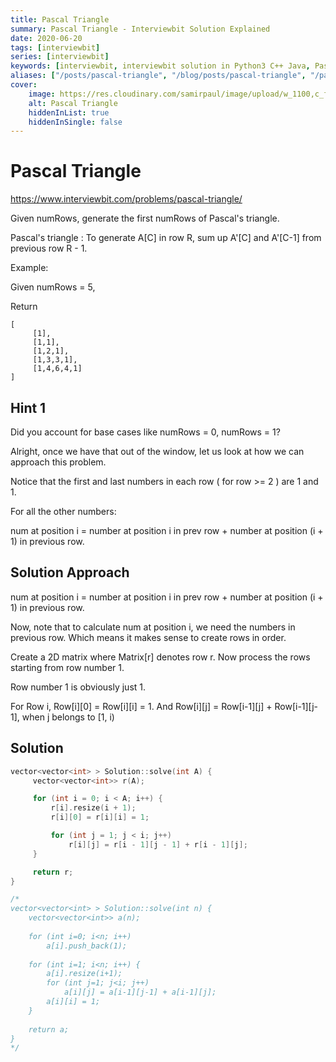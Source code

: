 ```yaml
---
title: Pascal Triangle
summary: Pascal Triangle - Interviewbit Solution Explained
date: 2020-06-20
tags: [interviewbit]
series: [interviewbit]
keywords: [interviewbit, interviewbit solution in Python3 C++ Java, Pascal Triangle solution]
aliases: ["/posts/pascal-triangle", "/blog/posts/pascal-triangle", "/pascal-triangle"]
cover:
    image: https://res.cloudinary.com/samirpaul/image/upload/w_1100,c_fit,co_rgb:FFFFFF,l_text:Arial_70_bold:Pascal Triangle - Solution Explained/problem-solving.webp
    alt: Pascal Triangle
    hiddenInList: true
    hiddenInSingle: false
---
```


# Pascal Triangle

https://www.interviewbit.com/problems/pascal-triangle/

Given numRows, generate the first numRows of Pascal's triangle.

Pascal's triangle : To generate A[C] in row R, sum up A'[C] and A'[C-1] from previous row R - 1.

Example:

Given numRows = 5,

Return

```
[
     [1],
     [1,1],
     [1,2,1],
     [1,3,3,1],
     [1,4,6,4,1]
]
```

## Hint 1

Did you account for base cases like numRows = 0, numRows = 1?

Alright, once we have that out of the window, let us look at how we can approach this problem.

Notice that the first and last numbers in each row ( for row >= 2 ) are 1 and 1.

For all the other numbers:

num at position i = number at position i in prev row + number at position (i + 1) in previous row.

## Solution Approach


num at position i = number at position i in prev row + number at position (i + 1) in previous row.

Now, note that to calculate num at position i, we need the numbers in previous row. Which means it makes sense to create rows in order.

Create a 2D matrix where Matrix[r] denotes row r. 
Now process the rows starting from row number 1.

Row number 1 is obviously just 1.

For Row i, Row[i][0] = Row[i][i] = 1. And Row[i][j] = Row[i-1][j] + Row[i-1][j-1], when j belongs to [1, i)


## Solution

```cpp
vector<vector<int> > Solution::solve(int A) {
     vector<vector<int>> r(A);

     for (int i = 0; i < A; i++) {
         r[i].resize(i + 1);
         r[i][0] = r[i][i] = 1;

         for (int j = 1; j < i; j++)
             r[i][j] = r[i - 1][j - 1] + r[i - 1][j];
     }

     return r;
}

/*
vector<vector<int> > Solution::solve(int n) {
    vector<vector<int>> a(n);
    
    for (int i=0; i<n; i++)
        a[i].push_back(1);
    
    for (int i=1; i<n; i++) {
        a[i].resize(i+1);
        for (int j=1; j<i; j++)
            a[i][j] = a[i-1][j-1] + a[i-1][j];
        a[i][i] = 1;
    }
    
    return a;
}
*/
```
